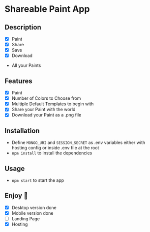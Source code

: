 # Shareable Paint App

## Description
- [x] Paint
- [x] Share
- [x] Save
- [x] Download
- All your Paints

## Features
- [x] Paint
- [x] Number of Colors to Choose from
- [x] Multiple Default Templates to begin with
- [x] Share your Paint with the world
- [x] Download your Paint as a .png file

## Installation
- Define `MONGO_URI` and `SESSION_SECRET` as .env variables either with hosting config or inside .env file at the root
- `npm install` to install the dependencies

## Usage
- `npm start` to start the app

## Enjoy 🎉
- [x] Desktop version done
- [x] Mobile version done
- [ ] Landing Page
- [x] Hosting
